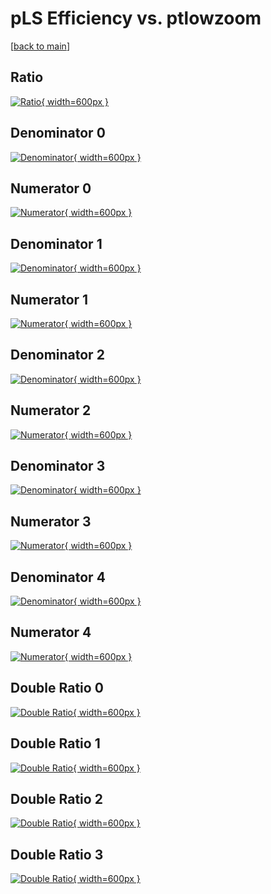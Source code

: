 # pLS Efficiency vs. ptlowzoom

[[back to main](./)]



## Ratio

[![Ratio](../mtv/var/pLS_xtr_321_0_eff_ptlowzoom.png){ width=600px }](../mtv/var/pLS_xtr_321_0_eff_ptlowzoom.pdf)

## Denominator 0

[![Denominator](../mtv/den/pLS_xtr_321_0_eff_ptlowzoom_den0.png){ width=600px }](../mtv/den/pLS_xtr_321_0_eff_ptlowzoom_den0.pdf)

## Numerator 0

[![Numerator](../mtv/num/pLS_xtr_321_0_eff_ptlowzoom_num0.png){ width=600px }](../mtv/num/pLS_xtr_321_0_eff_ptlowzoom_num0.pdf)

## Denominator 1

[![Denominator](../mtv/den/pLS_xtr_321_0_eff_ptlowzoom_den1.png){ width=600px }](../mtv/den/pLS_xtr_321_0_eff_ptlowzoom_den1.pdf)

## Numerator 1

[![Numerator](../mtv/num/pLS_xtr_321_0_eff_ptlowzoom_num1.png){ width=600px }](../mtv/num/pLS_xtr_321_0_eff_ptlowzoom_num1.pdf)

## Denominator 2

[![Denominator](../mtv/den/pLS_xtr_321_0_eff_ptlowzoom_den2.png){ width=600px }](../mtv/den/pLS_xtr_321_0_eff_ptlowzoom_den2.pdf)

## Numerator 2

[![Numerator](../mtv/num/pLS_xtr_321_0_eff_ptlowzoom_num2.png){ width=600px }](../mtv/num/pLS_xtr_321_0_eff_ptlowzoom_num2.pdf)

## Denominator 3

[![Denominator](../mtv/den/pLS_xtr_321_0_eff_ptlowzoom_den3.png){ width=600px }](../mtv/den/pLS_xtr_321_0_eff_ptlowzoom_den3.pdf)

## Numerator 3

[![Numerator](../mtv/num/pLS_xtr_321_0_eff_ptlowzoom_num3.png){ width=600px }](../mtv/num/pLS_xtr_321_0_eff_ptlowzoom_num3.pdf)

## Denominator 4

[![Denominator](../mtv/den/pLS_xtr_321_0_eff_ptlowzoom_den4.png){ width=600px }](../mtv/den/pLS_xtr_321_0_eff_ptlowzoom_den4.pdf)

## Numerator 4

[![Numerator](../mtv/num/pLS_xtr_321_0_eff_ptlowzoom_num4.png){ width=600px }](../mtv/num/pLS_xtr_321_0_eff_ptlowzoom_num4.pdf)

## Double Ratio 0

[![Double Ratio](../mtv/ratio/pLS_xtr_321_0_eff_ptlowzoom_ratio0.png){ width=600px }](../mtv/ratio/pLS_xtr_321_0_eff_ptlowzoom_ratio0.pdf)

## Double Ratio 1

[![Double Ratio](../mtv/ratio/pLS_xtr_321_0_eff_ptlowzoom_ratio1.png){ width=600px }](../mtv/ratio/pLS_xtr_321_0_eff_ptlowzoom_ratio1.pdf)

## Double Ratio 2

[![Double Ratio](../mtv/ratio/pLS_xtr_321_0_eff_ptlowzoom_ratio2.png){ width=600px }](../mtv/ratio/pLS_xtr_321_0_eff_ptlowzoom_ratio2.pdf)

## Double Ratio 3

[![Double Ratio](../mtv/ratio/pLS_xtr_321_0_eff_ptlowzoom_ratio3.png){ width=600px }](../mtv/ratio/pLS_xtr_321_0_eff_ptlowzoom_ratio3.pdf)


